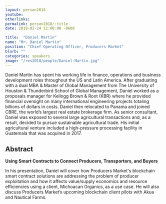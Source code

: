 ```yaml
---
layout: person2018
youtube: 
otherlinks: 
permalink: person2018/:title
date: 2018-02-24 12:00:00 -0600

title:  "Daniel Martin"
name: "Mr. Daniel Martin"
position: "Chief Operating Officer, Producers Market"
blurb: ""
categories: speakers
image: "/res2018/people/Daniel-Martin.jpg"
---
```


Daniel Martin has spent his working life in finance, operations and business development roles throughout the US and Latin America. After graduating with a dual MBA & Master of Global Management from The University of Houston & Thunderbird School of Global Management, Daniel worked as a proposals manager for Kellogg Brown & Root (KBR) where he provided financial oversight on many international engineering projects totaling billions of dollars in costs. Daniel then relocated to Panama and joined CBRE, the world’s largest real estate brokerage firm. As senior consultant, Daniel was exposed to several large agricultural transactions and, as a result, decided to pursue sustainable agricultural trade. His initial agricultural venture included a high-pressure processing facility in Guatemala that was acquired in 2017.

## Abstract

**Using Smart Contracts to Connect Producers, Transporters, and Buyers**

In his presentation, Daniel will cover how Producers Market's blockchain smart contract solutions are addressing the problem of producer exploitation and how it affects value/supply economics and resource efficiencies using a client, Michoacan Organics, as a use case. He will also discuss Producers Market’s upcoming blockchain client pilots with Akua and Nautical Farms.